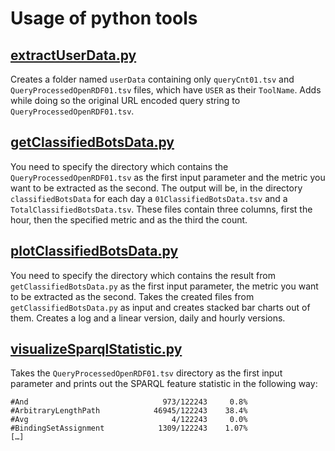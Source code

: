 # Usage of python tools
## [extractUserData.py](extractUserData.py)
Creates a folder named `userData` containing only `queryCnt01.tsv` and `QueryProcessedOpenRDF01.tsv` files, which have `USER` as their `ToolName`. 
Adds while doing so the original URL encoded query string to `QueryProcessedOpenRDF01.tsv`.

## [getClassifiedBotsData.py](getClassifiedBotsData.py)
You need to specify the directory which contains the `QueryProcessedOpenRDF01.tsv` as the first input parameter and the metric you want to be extracted as the second. 
The output will be, in the directory `classifiedBotsData` for each day a `01ClassifiedBotsData.tsv` and a `TotalClassifiedBotsData.tsv`. 
These files contain three columns, first the hour, then the specified metric and as the third the count.

## [plotClassifiedBotsData.py](postprocess/plotClassifiedBotsData.py)
You need to specify the directory which contains the result from `getClassifiedBotsData.py` as the first input parameter, the metric you want to be extracted as the second. 
Takes the created files from `getClassifiedBotsData.py` as input and creates stacked bar charts out of them. Creates a log and a linear version, daily and hourly versions.

## [visualizeSparqlStatistic.py](visualizeSparqlStatistic.py)
Takes the `QueryProcessedOpenRDF01.tsv` directory as the first input parameter and prints out the SPARQL feature statistic in the following way:
```
#And                              973/122243     0.8%
#ArbitraryLengthPath            46945/122243    38.4%
#Avg                                4/122243     0.0%
#BindingSetAssignment            1309/122243    1.07%
[…]
```